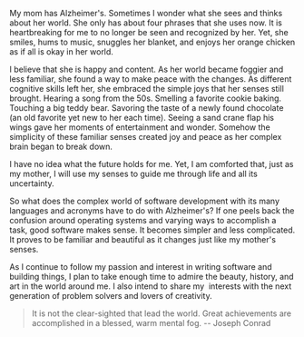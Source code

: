 <html><body><p>My mom has Alzheimer's. Sometimes I wonder what she sees and thinks about her world. She only has about four phrases that she uses now. It is heartbreaking for me to no longer be seen and recognized by her. Yet, she smiles, hums to music, snuggles her blanket, and enjoys her orange chicken as if all is okay in her world.

I believe that she is happy and content. As her world became foggier and less familiar, she found a way to make peace with the changes. As different cognitive skills left her, she embraced the simple joys that her senses still brought. Hearing a song from the 50s. Smelling a favorite cookie baking. Touching a big teddy bear. Savoring the taste of a newly found chocolate (an old favorite yet new to her each time). Seeing a sand crane flap his wings gave her moments of entertainment and wonder. Somehow the simplicity of these familiar senses created joy and peace as her complex brain began to break down.

I have no idea what the future holds for me. Yet, I am comforted that, just as my mother, I will use my senses to guide me through life and all its uncertainty.

So what does the complex world of software development with its many languages and acronyms have to do with Alzheimer's? If one peels back the confusion around operating systems and varying ways to accomplish a task, good software makes sense. It becomes simpler and less complicated. It proves to be familiar and beautiful as it changes just like my mother's senses.

As I continue to follow my passion and interest in writing software and building things, I plan to take enough time to admire the beauty, history, and art in the world around me. I also intend to share my  interests with the next generation of problem solvers and lovers of creativity.
</p><blockquote>It is not the clear-sighted that lead the world. Great achievements are accomplished in a blessed, warm mental fog. -- Joseph Conrad</blockquote></body></html>